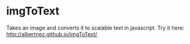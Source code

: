 imgToText
=========

Takes an image and converts it to scalable text in javascript.
Try it here: http://albertnez.github.io/imgToText/

